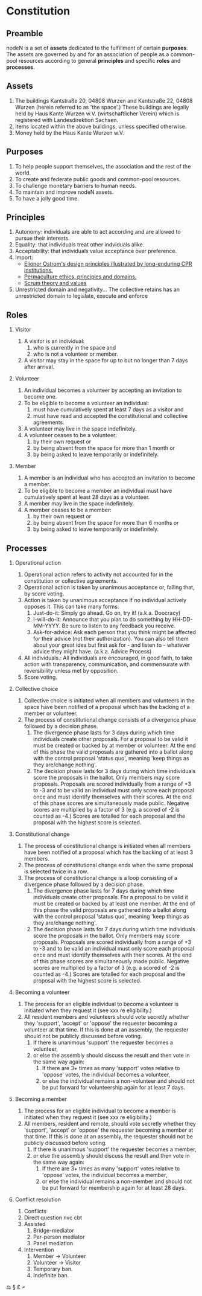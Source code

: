 # Constitution

## Preamble
nodeN is a set of **assets** dedicated to the fulfillment of certain **purposes**. The assets are governed by and for an association of people as a common-pool resources according to general **principles** and specific **roles** and **processes**.

## Assets
1. The buildings Kantstraße 20, 04808 Wurzen and Kantstraße 22, 04808 Wurzen (herein referred to as 'the space'.) These buildings are legally held by Haus Kante Wurzen w.V. (wirtschaftlicher Verein) which is registered with Landesdirektion Sachsen.
1. Items located within the above buildings, unless specified otherwise.
1. Money held by the Haus Kante Wurzen w.V.

## Purposes
1. To help people support themselves, the association and the rest of the world.
1. To create and federate public goods and common-pool resources.
1. To challenge monetary barriers to human needs.
1. To maintain and improve nodeN assets.
1. To have a jolly good time.

## Principles
1. Autonomy: individuals are able to act according and are allowed to pursue their interests.
1. Equality: that individuals treat other indviduals alike.
1. Acceptability: that individuals value acceptance over preference.
1. Import:
	* [Elionor Ostrom's design principles illustrated by long-enduring CPR institutions.](https://github.com/DougInAMug/projects/blob/master/xOstromPrinciples.md) 
	* [Permaculture ethics, principles and domains.](http://www.holmgren.com.au/downloads/Essence_of_Pc_EN.pdf)
	* [Scrum theory and values](http://www.scrumguides.org/scrum-guide.html)
1. Unrestricted domain and negativity... The collective retains has an unrestricted domain to legislate, execute and enforce
	
## Roles
1. Visitor
	1. A visitor is an individual:
		1. who is currently in the space and
		1. who is not a volunteer or member.
	1. A visitor may stay in the space for up to but no longer than 7 days after arrival.
	
1. Volunteer
	1. An individual becomes a volunteer by accepting an invitation to become one.
	1. To be eligible to become a volunteer an individual:
		1. must have cumulatively spent at least 7 days as a visitor and
		1. must have read and accepted the constitutional and collective agreements.
	1. A volunteer may live in the space indefinitely.
	1. A volunteer ceases to be a volunteer:
		1. by their own request or
		1. by being absent from the space for more than 1 month or
		1. by being asked to leave temporarily or indefinitely.

1. Member
	1. A member is an individual who has accepted an invitation to become a member.
	1. To be eligible to become a member an individual must have cumulatively spent at least 28 days as a volunteer.
	1. A member may live in the space indefinitely.
	1. A member ceases to be a member:
		1. by their own request or
		1. by being absent from the space for more than 6 months or
		1. by being asked to leave temporarily or indefinitely.

## Processes
1. Operational action
	1. Operational action refers to activity not accounted for in the constitution or collective agreements.
	1. Operational action is taken by unanimous acceptance or, failing that, by score voting.
	1. Action is taken by unanimous acceptance if no individual actively opposes it. This can take many forms:
		1. Just-do-it: Simply go ahead. Go on, try it! (a.k.a. Doocracy)
		1. I-will-do-it: Announce that you plan to do something by HH-DD-MM-YYYY. Be sure to listen to any feedback you receive.
		1. Ask-for-advice: Ask each person that you think might be affected for their advice (not their authorization). You can also tell them about your great idea but first ask for - and listen to - whatever advice they might have. (a.k.a. Advice Process)
	1. All individuals.: All individuals are encouraged, in good faith, to take action with transparency, communication, and commensurate with reversibility unless met by opposition.
	1. Score voting. 

1. Collective choice
	1. Collective choice is initiated when all members and volunteers in the space have been notified of a proposal which has the backing of a member or volunteer.
	1. The process of constitutional change consists of a divergence phase followed by a decision phase.
		1. The divergence phase lasts for 3 days during which time individuals create other proposals. For a proposal to be valid it must be created or backed by at member or volunteer. At the end of this phase the valid proposals are gathered into a ballot along with the control proposal 'status quo', meaning 'keep things as they are/change nothing'.
		1. The decision phase lasts for 3 days during which time individuals score the proposals in the ballot. Only members may score proposals. Proposals are scored individually from a range of +3 to -3 and to be valid an individual must only score each proposal once and must identify themselves with their scores. At the end of this phase scores are simultaneously made public. Negative scores are multiplied by a factor of 3 (e.g. a scored of -2 is counted as -4.) Scores are totalled for each proposal and the proposal with the highest score is selected.
	
1. Constitutional change
	1. The process of constitutional change is initiated when all members have been notified of a proposal which has the backing of at least 3 members.
	1. The process of constitutional change ends when the same proposal is selected twice in a row.
	1. The process of constitutional change is a loop consisting of a divergence phase followed by a decision phase.
		1. The divergence phase lasts for 7 days during which time individuals create other proposals. For a proposal to be valid it must be created or backed by at least one member. At the end of this phase the valid proposals are gathered into a ballot along with the control proposal 'status quo', meaning 'keep things as they are/change nothing'.
		1. The decision phase lasts for 7 days during which time individuals score the proposals in the ballot. Only members may score proposals. Proposals are scored individually from a range of +3 to -3 and to be valid an individual must only score each proposal once and must identify themselves with their scores. At the end of this phase scores are simultaneously made public. Negative scores are multiplied by a factor of 3 (e.g. a scored of -2 is counted as -4.) Scores are totalled for each proposal and the proposal with the highest score is selected.
		
1. Becoming a volunteer
	1. The process for an eligible individual to become a volunteer is initiated when they request it (see xxx re eligibility.)
	1. All resident members and volunteers should vote secretly whether they 'support', 'accept' or 'oppose' the requester becoming a volunteer at that time. If this is done at an assembly, the requester should not be publicly discussed before voting.
		1. If there is unanimous 'support' the requester becomes a volunteer,
		1. or else the assembly should discuss the result and then vote in the same way again:
			1. If there are 3+ times as many 'support' votes relative to 'oppose' votes, the individual becomes a volunteer,
			1. or else the individual remains a non-volunteer and should not be put forward for volunteership again for at least 7 days.
		
1. Becoming a member
	1. The process for an eligible individual to become a member is initiated when they request it (see xxx re eligibility.)
	1. All members, resident and remote, should vote secretly whether they 'support', 'accept' or 'oppose' the requester becoming a member at that time. If this is done at an assembly, the requester should not be publicly discussed before voting.
		1. If there is unanimous 'support' the requester becomes a member,
		1. or else the assembly should discuss the result and then vote in the same way again:
			1. If there are 3+ times as many 'support' votes relative to 'oppose' votes, the individual becomes a member,
			1. or else the individual remains a non-member and should not be put forward for membership again for at least 28 days.

1. Conflict resolution
	1. Conflicts
	1. Direct
		question
		nvc
		cbt
	1. Assisted
		1. Bridge-mediator
		1. Per-person mediator
		1. Panel mediation
	1. Intervention
		1. Member → Volunteer
		1. Volunteer → Visitor
		1. Temporary ban.
		1. Indefinite ban.

⚖ § £
🗲 
